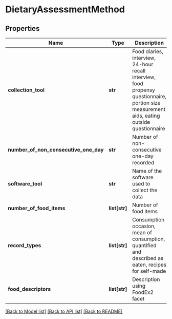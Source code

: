 # DietaryAssessmentMethod

## Properties
Name | Type | Description | Notes
------------ | ------------- | ------------- | -------------
**collection_tool** | **str** | Food diaries, interview, 24-hour recall interview, food propensy questionnaire, portion size measurement aids, eating outside questionnaire | 
**number_of_non_consecutive_one_day** | **str** | Number of non-consecutive one-day recorded | 
**software_tool** | **str** | Name of the software used to collect the data | [optional] 
**number_of_food_items** | **list[str]** | Number of food items | 
**record_types** | **list[str]** | Consumption occasion, mean of consumption, quantified and described as eaten, recipes for self-made | 
**food_descriptors** | **list[str]** | Description using FoodEx2 facet | 

[[Back to Model list]](../README.md#documentation-for-models) [[Back to API list]](../README.md#documentation-for-api-endpoints) [[Back to README]](../README.md)

